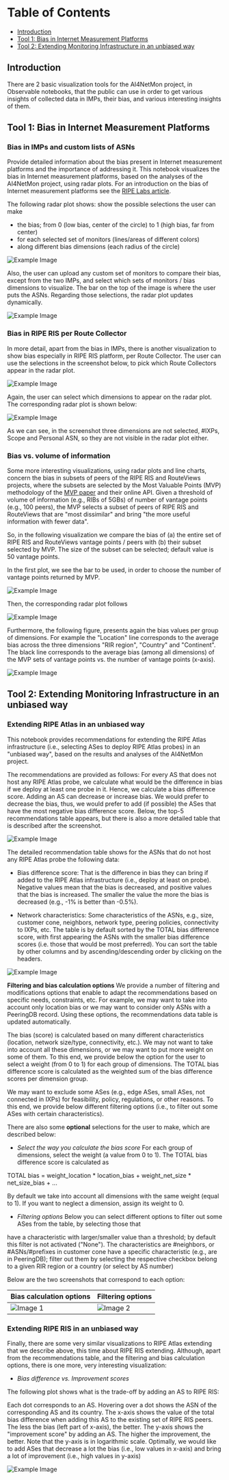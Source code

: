 # Table of Contents

- [Introduction](#introduction)
- [Tool 1: Bias in Internet Measurement Platforms](#chapter-1-bias-in-internet-measurement-platforms)
- [Tool 2: Extending Monitoring Infrastructure in an unbiased way](#chapter-2-extending)

## Introduction <a name="introduction"></a>

There are 2 basic visualization tools for the AI4NetMon project, in Observable notebooks, that the public can use in order to get various insights of collected data in IMPs, their bias, and various interesting insights of them.

## Tool 1: Bias in Internet Measurement Platforms <a name="chapter-1-bias-in-internet-measurement-platforms"></a>

### Bias in IMPs and custom lists of ASNs

Provide detailed information about the bias present in Internet measurement platforms and the importance of addressing it.
This notebook visualizes the bias in Internet measurement platforms, based on the analyses of the AI4NetMon project, using radar plots. For an introduction on the bias of Internet measurement platforms see the [RIPE Labs article](https://labs.ripe.net/author/pavlos_sermpezis/bias-in-internet-measurement-infrastructure/).

The following radar plot shows:
show the possible selections the user can make

- the bias; from 0 (low bias, center of the circle) to 1 (high bias, far from center)
- for each selected set of monitors (lines/areas of different colors)
- along different bias dimensions (each radius of the circle)

![Example Image](figures/radarplot-imp-custom.png)

Also, the user can upload any custom set of monitors to compare their bias, except from the two IMPs, and select which sets of monitors / bias dimensions to visualize.
The bar on the top of the image is where the user puts the ASNs. Regarding those selections, the radar plot updates dynamically.

![Example Image](figures/selections1.png)

### Bias in RIPE RIS per Route Collector

In more detail, apart from the bias in IMPs, there is another visualization to show bias especially in RIPE RIS platform, per Route Collector. The user can use the selections in the screenshot below, to pick which Route Collectors appear in the radar plot.

![Example Image](figures/rrc-selections.png)

Again, the user can select which dimensions to appear on the radar plot. The corresponding radar plot is shown below:

![Example Image](figures/rrc-radarplpt.png)

As we can see, in the screenshot three dimensions are not selected, #IXPs, Scope and Personal ASN, so they are not visible in the radar plot either.

### Bias vs. volume of information

Some more interesting visualizations, using radar plots and line charts, concern the bias in subsets of peers of the RIPE RIS and RouteViews projects, where the subsets are selected by the Most Valuable Points (MVP) methodology of the [MVP paper](https://dl.acm.org/doi/abs/10.1145/3517745.3563031) and their online API.
Given a threshold of volume of information (e.g., RIBs of 5GBs) of number of vantage points (e.g., 100 peers), the MVP selects a subset of peers of RIPE RIS and RouteViews that are "most dissimilar" and bring "the more useful information with fewer data".

So, in the following visualization we compare the bias of (a) the entire set of RIPE RIS and RouteViews vantage points / peers with (b) their subset selected by MVP. The size of the subset can be selected; default value is 50 vantage points.

In the first plot, we see the bar to be used, in order to choose the number of vantage points returned by MVP.

![Example Image](figures/barformvp.png)

Then, the corresponding radar plot follows

![Example Image](figures/mvpradarplot.png)

Furthermore, the following figure, presents again the bias values per group of dimensions. For example the "Location" line corresponds to the average bias across the three dimensions "RIR region", "Country" and "Continent". The black line corresponds to the average bias (among all dimensions) of the MVP sets of vantage points vs. the number of vantage points (x-axis).

![Example Image](figures/mvplines.png)

## Tool 2: Extending Monitoring Infrastructure in an unbiased way <a name="#chapter-2-extending"></a>

### Extending RIPE Atlas in an unbiased way

This notebook provides recommendations for extending the RIPE Atlas infrastructure (i.e., selecting ASes to deploy RIPE Atlas probes) in an "unbiased way", based on the results and analyses of the AI4NetMon project.

The recommendations are provided as follows: For every AS that does not host any RIPE Atlas probe, we calculate what would be the difference in bias if we deploy at least one probe in it. Hence, we calculate a bias difference score. Adding an AS can decrease or increase bias. We would prefer to decrease the bias, thus, we would prefer to add (if possible) the ASes that have the most negative bias difference score. Below, the top-5 recommendations table appears, but there is also a more detailed table that is described after the screenshot.

![Example Image](figures/top5atlas.png)

The detailed recommendation table shows for the ASNs that do not host any RIPE Atlas probe the following data:

- Bias difference score: That is the difference in bias they can bring if added to the RIPE Atlas infrastructure (i.e., deploy at least on probe). Negative values mean that the bias is decreased, and positive values that the bias is increased. The smaller the value the more the bias is decreased (e.g., -1% is better than -0.5%).

- Network characteristics: Some characteristics of the ASNs, e.g., size, customer cone, neighbors, network type, peering policies, connectivity to IXPs, etc.
The table is by default sorted by the TOTAL bias difference score, with first appearing the ASNs with the smaller bias difference scores (i.e. those that would be most preferred). You can sort the table by other columns and by ascending/descending order by clicking on the headers.

![Example Image](figures/detailed-tableatlas.png)

**Filtering and bias calculation options**
We provide a number of filtering and modifications options that enable to adapt the recommendations based on specific needs, constraints, etc. For example, we may want to take into account only location bias or we may want to consider only ASNs with a PeeringDB record. Using these options, the recommendations data table is updated automatically.

The bias (score) is calculated based on many different characteristics (location, network size/type, connectivity, etc.). We may not want to take into account all these dimensions, or we may want to put more weight on some of them. To this end, we provide below the option for the user to select a weight (from 0 to 1) for each group of dimensions. The TOTAL bias difference score is calculated as the weighted sum of the bias difference scores per dimension group.

We may want to exclude some ASes (e.g., edge ASes, small ASes, not connected in IXPs) for feasibility, policy, regulations, or other reasons. To this end, we provide below different filtering options (i.e., to filter out some ASes with certain characteristics).

There are also some **optional** selections for the user to make, which are described below:

- *Select the way you calculate the bias score*
For each group of dimensions, select the weight (a value from 0 to 1). The TOTAL bias difference score is calculated as

TOTAL bias = weight_location * location_bias + weight_net_size * net_size_bias + ...

By default we take into account all dimensions with the same weight (equal to 1). If you want to neglect a dimension, assign its weight to 0.

- *Filtering options*
Below you can select different options to filter out some ASes from the table, by selecting those that

have a characteristic with larger/smaller value than a threshold; by default this filter is not activated ("None"). The characteristics are
#neighbors, or #ASNs/#prefixes in customer cone
have a specific characteristic (e.g., are in PeeringDB); filter out them by selecting the respective checkbox
belong to a given RIR region or a country (or select by AS number)

Below are the two screenshots that correspond to each option:

| Bias calculation options        | Filtering options        |
| -------------- | -------------- |
| ![Image 1](figures/sel1atlas.png) | ![Image 2](figures/sel2atlas.png) |

### Extending RIPE RIS in an unbiased way

Finally, there are some very similar visualizations to RIPE Atlas extending that we describe above, this time about RIPE RIS extending. Although, apart from the recommendations table, and the filtering and bias calculation options, there is one more, very interesting visualization:

- *Bias difference vs. Improvement scores*

The following plot shows what is the trade-off by adding an AS to RIPE RIS:

Each dot corresponds to an AS. Hovering over a dot shows the ASN of the corresponding AS and its country.
The x-axis shows the value of the total bias difference when adding this AS to the existing set of RIPE RIS peers. The less the bias (left part of x-axis), the better.
The y-axis shows the "improvement score" by adding an AS. The higher the improvement, the better. Note that the y-axis is in logarithmic scale.
Optimally, we would like to add ASes that decrease a lot the bias (i.e., low values in x-axis) and bring a lot of improvement (i.e., high values in y-axis)

![Example Image](figures/risdiff.png)





